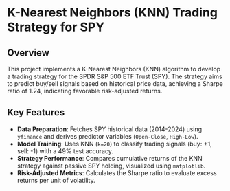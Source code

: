 # K-Nearest Neighbors (KNN) Trading Strategy for SPY

## Overview
This project implements a K-Nearest Neighbors (KNN) algorithm to develop a trading strategy for the SPDR S&P 500 ETF Trust (SPY). The strategy aims to predict buy/sell signals based on historical price data, achieving a Sharpe ratio of 1.24, indicating favorable risk-adjusted returns.

## Key Features
- **Data Preparation**: Fetches SPY historical data (2014-2024) using `yfinance` and derives predictor variables (`Open-Close`, `High-Low`).
- **Model Training**: Uses KNN (`k=20`) to classify trading signals (buy: +1, sell: -1) with a 49% test accuracy.
- **Strategy Performance**: Compares cumulative returns of the KNN strategy against passive SPY holding, visualized using `matplotlib`.
- **Risk-Adjusted Metrics**: Calculates the Sharpe ratio to evaluate excess returns per unit of volatility.

